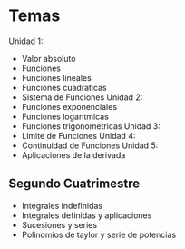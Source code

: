 # Temas
Unidad 1: 
- Valor absoluto 
- Funciones 
- Funciones lineales
- Funciones cuadraticas 
- Sistema de Funciones
Unidad 2: 
- Funciones exponenciales
- Funciones logaritmicas
- Funciones trigonometricas 
Unidad 3: 
- Limite de Funciones
Unidad 4: 
- Continuidad de Funciones 
Unidad 5: 
- Aplicaciones de la derivada 

## Segundo Cuatrimestre 
- Integrales indefinidas 
- Integrales definidas y aplicaciones 
- Sucesiones y series 
- Polinomios de taylor y serie de potencias
